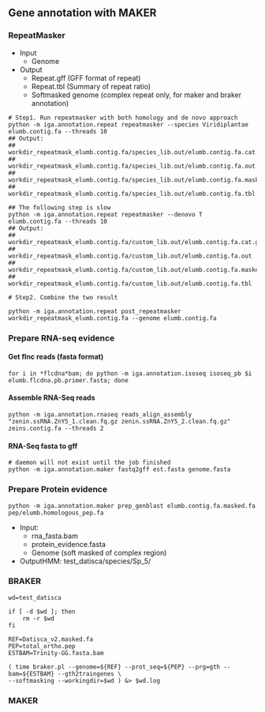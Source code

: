 ## Gene annotation with MAKER

### RepeatMasker

* Input
    - Genome
* Output
    - Repeat.gff (GFF format of repeat)
    - Repeat.tbl (Summary of repeat ratio)
    - Softmasked genome (complex repeat only, for maker and braker annotation)

```
# Step1. Run repeatmasker with both homology and de novo approach
python -m iga.annotation.repeat repeatmasker --species Viridiplantae elumb.contig.fa --threads 10
## Output:
## workdir_repeatmask_elumb.contig.fa/species_lib.out/elumb.contig.fa.cat.gz  
## workdir_repeatmask_elumb.contig.fa/species_lib.out/elumb.contig.fa.out
## workdir_repeatmask_elumb.contig.fa/species_lib.out/elumb.contig.fa.masked  
## workdir_repeatmask_elumb.contig.fa/species_lib.out/elumb.contig.fa.tbl

## The following step is slow  
python -m iga.annotation.repeat repeatmasker --denovo T elumb.contig.fa --threads 10
## Output:
## workdir_repeatmask_elumb.contig.fa/custom_lib.out/elumb.contig.fa.cat.gz  
## workdir_repeatmask_elumb.contig.fa/custom_lib.out/elumb.contig.fa.out
## workdir_repeatmask_elumb.contig.fa/custom_lib.out/elumb.contig.fa.masked  
## workdir_repeatmask_elumb.contig.fa/custom_lib.out/elumb.contig.fa.tbl

# Step2. Combine the two result 

python -m iga.annotation.repeat post_repeatmasker workdir_repeatmask_elumb.contig.fa --genome elumb.contig.fa

```

### Prepare RNA-seq evidence

#### Get flnc reads (fasta format)

```
for i in *flcdna*bam; do python -m iga.annotation.isoseq isoseq_pb $i elumb.flcdna.pb.primer.fasta; done
```

#### Assemble RNA-Seq reads

```
python -m iga.annotation.rnaseq reads_align_assembly "zenin.ssRNA.ZnY5_1.clean.fq.gz zenin.ssRNA.ZnY5_2.clean.fq.gz" zeins.contig.fa --threads 2
```

#### RNA-Seq fasta to gff

```
# daemon will not exist until the job finished
python -m iga.annotation.maker fastq2gff est.fasta genome.fasta
```

### Prepare Protein evidence

```
python -m iga.annotation.maker prep_genblast elumb.contig.fa.masked.fa pep/elumb.homologous_pep.fa
```

* Input: 
    - rna_fasta.bam
    - protein_evidence.fasta
    - Genome (soft masked of complex region)
* OutputHMM: test_datisca/species/Sp_5/


### BRAKER


```
wd=test_datisca

if [ -d $wd ]; then
    rm -r $wd
fi

REF=Datisca_v2.masked.fa
PEP=total_ortho.pep
ESTBAM=Trinity-GG.fasta.bam

( time braker.pl --genome=${REF} --prot_seq=${PEP} --prg=gth --bam=${ESTBAM} --gth2traingenes \
--softmasking --workingdir=$wd ) &> $wd.log
```

### MAKER